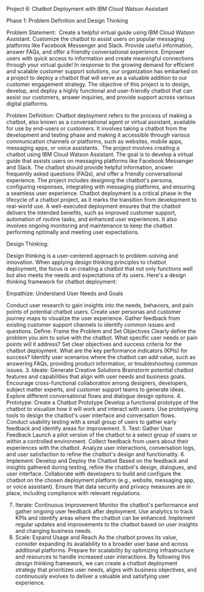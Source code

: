 Project 6: Chatbot Deployment with IBM Cloud Watson Assistant

Phase 1: Problem Definition and Design Thinking

Problem Statement: 
Create a helpful virtual guide using IBM Cloud Watson Assistant. Customize the chatbot to assist users on popular messaging platforms like Facebook Messenger and Slack. Provide useful information, answer FAQs, and offer a friendly conversational experience. Empower users with quick access to information and create meaningful connections through your virtual guide!
In response to the growing demand for efficient and scalable customer support solutions, our organization has embarked on a project to deploy a chatbot that will serve as a valuable addition to our customer engagement strategy. The objective of this project is to design, develop, and deploy a highly functional and user-friendly chatbot that can assist our customers, answer inquiries, and provide support across various digital platforms.

Problem Definition:
Chatbot deployment refers to the process of making a chatbot, also known as a conversational agent or virtual assistant, available for use by end-users or customers. It involves taking a chatbot from the development and testing phase and making it accessible through various communication channels or platforms, such as websites, mobile apps, messaging apps, or voice assistants.
 The project involves creating a chatbot using IBM Cloud Watson Assistant. The goal is to develop a virtual guide that assists users on messaging platforms like Facebook Messenger and Slack. The chatbot should provide helpful information, answer frequently asked questions (FAQs), and offer a friendly conversational experience. The project includes designing the chatbot's persona, configuring responses, integrating with messaging platforms, and ensuring a seamless user experience.
Chatbot deployment is a critical phase in the lifecycle of a chatbot project, as it marks the transition from development to real-world use. A well-executed deployment ensures that the chatbot delivers the intended benefits, such as improved customer support, automation of routine tasks, and enhanced user experiences. It also involves ongoing monitoring and maintenance to keep the chatbot performing optimally and meeting user expectations.

Design Thinking: 

Design thinking is a user-centered approach to problem-solving and innovation. When applying design thinking principles to chatbot deployment, the focus is on creating a chatbot that not only functions well but also meets the needs and expectations of its users. Here's a design thinking framework for chatbot deployment:


Empathize: Understand User Needs and Goals

Conduct user research to gain insights into the needs, behaviors, and pain points of potential chatbot users.
Create user personas and customer journey maps to visualize the user experience.
Gather feedback from existing customer support channels to identify common issues and questions.
Define: Frame the Problem and Set Objectives
Clearly define the problem you aim to solve with the chatbot. What specific user needs or pain points will it address?
Set clear objectives and success criteria for the chatbot deployment. What are the key performance indicators (KPIs) for success?
Identify user scenarios where the chatbot can add value, such as answering FAQs, providing product information, or troubleshooting common issues.
3. Ideate: Generate Creative Solutions
Brainstorm potential chatbot features and capabilities that align with user needs and business goals.
Encourage cross-functional collaboration among designers, developers, subject matter experts, and customer support teams to generate ideas.
Explore different conversational flows and dialogue design options.
4. Prototype: Create a Chatbot Prototype
Develop a functional prototype of the chatbot to visualize how it will work and interact with users.
Use prototyping tools to design the chatbot's user interface and conversation flows.
Conduct usability testing with a small group of users to gather early feedback and identify areas for improvement.
5. Test: Gather User Feedback
Launch a pilot version of the chatbot to a select group of users or within a controlled environment.
Collect feedback from users about their experiences with the chatbot.
Analyze user interactions, conversation logs, and user satisfaction to refine the chatbot's design and functionality.
6. Implement: Develop and Deploy the Chatbot
Based on the feedback and insights gathered during testing, refine the chatbot's design, dialogues, and user interface.
Collaborate with developers to build and configure the chatbot on the chosen deployment platform (e.g., website, messaging app, or voice assistant).
Ensure that data security and privacy measures are in place, including compliance with relevant regulations.


7. Iterate: Continuous Improvement
Monitor the chatbot's performance and gather ongoing user feedback after deployment.
Use analytics to track KPIs and identify areas where the chatbot can be enhanced.
Implement regular updates and improvements to the chatbot based on user insights and changing business needs.
8. Scale: Expand Usage and Reach
As the chatbot proves its value, consider expanding its availability to a broader user base and across additional platforms.
Prepare for scalability by optimizing infrastructure and resources to handle increased user interactions.
By following this design thinking framework, we can create a chatbot deployment strategy that prioritizes user needs, aligns with business objectives, and continuously evolves to deliver a valuable and satisfying user experience.
	
